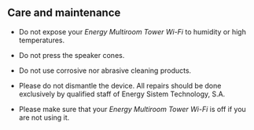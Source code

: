## Care and maintenance

* Do not expose your *Energy Multiroom Tower Wi-Fi* to humidity or high temperatures.

* Do not press the speaker cones.

* Do not use corrosive nor abrasive cleaning products.

* Please do not dismantle the device. All repairs should be done exclusively by qualified staff of Energy Sistem Technology, S.A. 

* Please make sure that your *Energy Multiroom Tower Wi-Fi* is off if you are not using it. 

